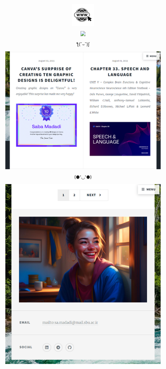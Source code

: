 <p align="center"> <a href="https://sabamadadi.github.io/"> <img src="Website.png" alt="blender" width="70" height="70"/></a>

<p align="center">
  <img width="500" src="1.png" />
</p>

<p align="center"> ƪ(˘⌣˘)ʃ </p>

<p align="center">
  <img width="500" src="2.png" />
</p>

<p align="center"> (●'◡'●) </p>

<p align="center">
  <img width="500" src="3.png" />
</p>
